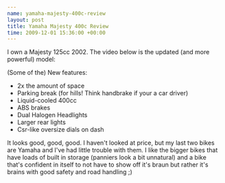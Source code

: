 ```yaml
--- 
name: yamaha-majesty-400c-review 
layout: post 
title: Yamaha Majesty 400c Review 
time: 2009-12-01 15:36:00 +00:00 
--- 
```


I own a Majesty 125cc
2002. The video below is the updated (and more powerful) model:

(Some of the) New features:  
-   2x the amount of space
-   Parking break (for hills! Think handbrake if your a car driver)  
-   Liquid-cooled 400cc  
-   ABS brakes
-   Dual Halogen Headlights
-   Larger rear lights
-   Csr-like oversize dials on dash

It looks good, good, good. I haven't looked at price, but my last two
bikes are Yamaha and I've had little trouble with them. I like the
bigger bikes that have loads of built in storage (panniers look a bit
unnatural) and a bike that's confident in itself to not have to show off
it's braun but rather it's brains with good safety and road handling ;)